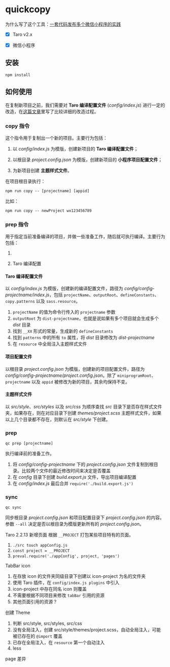 # quickcopy

为什么写了这个工具：[一套代码发布多个微信小程序的实践](https://github.com/afishhhhh/blog/issues/12)

- [x] Taro v2.x

- [x] 微信小程序

## 安装

```
npm install
```

## 如何使用

在复制新项目之前，我们需要对 **Taro 编译配置文件** (_config/index.js_) 进行一定的改造，在[这篇文章](https://github.com/afishhhhh/blog/issues/12)里写了比较详细的改造过程。

### copy 指令

这个指令用于复制出一个新的项目。主要行为包括：

1. 以 _config/index.js_ 为模版，创建新项目的 **Taro 编译配置文件**；

2. 以根目录 _project.config.json_ 为模版，创建新项目的 **小程序项目配置文件**；

3. 为新项目创建 **主题样式文件**。

在项目根目录执行：

```
npm run copy -- [projectname] [appid]
```

比如：

```
npm run copy -- newProject wx123456789
```

### prep 指令

用于指定当前准备编译的项目，并做一些准备工作，随后就可执行编译。主要行为包括：

1. 

1. Taro 编译配置

#### Taro 编译配置文件

以 _config/index.js_ 为模版，创建新的编译配置文件，路径为 _config/config-projectname/index.js_，包括 `projectName`、`outputRoot`、`defineConstants`、`copy.patterns` 以及 `sass.resource`。

1. `projectName` 的值为命令行传入的 `projectname` 参数
2. `outputRoot` 为 `dist-projectname`，也就是说如果有多个项目就会生成多个 _dist_ 目录
3. 找到 `__XX` 形式的常量，生成新的 `defineConstants`
4. 找到 `patterns` 中的所有 `to` 属性，将 _dist_ 目录修改为 _dist-projectname_
5. 在 `resource` 中全局注入主题样式文件

#### 项目配置文件

以根目录 _project.config.json_ 为模版，创建新的项目配置文件，路径为 _config/config-projectname/project.config.json_。除了 `miniprogramRoot`、`projectname` 以及 `appid` 被修改为新的项目，其余均保持不变。

#### 主题样式文件

以 _src/style_、_src/styles_ 以及 _src/css_ 为顺序查找 _src_ 目录下是否存在样式文件夹，如果存在，则在对应目录下创建 _themes/project.scss_ 主题样式文件，如果以上几个目录都不存在，则默认在 _src/style_ 下创建。

### prep

`qc prep [projectname]`

执行编译前的准备工作。

1. 将 _config/config-projectname_ 下的 _project.config.json_ 文件复制到根目录。比较两个文件的最近修改时间来决定是否覆盖
2. 在 _config_ 目录下创建 _build.export.js_ 文件，导出项目编译配置
3. 在 _config/index.js_ 最后合并 `require('./build.export.js')`

### sync

`qc sync`

同步根目录 _project.config.json_ 和项目配置目录下 _project.config.json_ 的内容。参数 `--all` 决定是否以根目录为模版更新所有的 _project.config.json_。

Taro 2.2.13
新增页面
根据 `__PROJECT` 打包某些项目特有的页面。
1. `./src touch appConfig.js`
2. `const project = __PROJECT`
3. `preval.require('./appConfig', project, 'pages')`

TabBar icon
1. 在存放 icon 的文件夹同级目录下创建以 icon-project 为名的文件夹
2. 使用 Taro 插件，在 `config/index.js plugins` 中引入
3. icon-project 中存在同名 icon 则覆盖
4. 不需要根据不同项目来修改 `tabBar` 引用的资源
5. 其他页面引用的资源？

创建 Theme
1. 判断 src/style, src/styles, src/css
2. 没有全局注入，创建 src/style/themes/project.scss，自动全局注入，可能被已存在的 `@import` 覆盖
3. 已存在全局注入，在 `resource` 第一个自动注入
4. less

page 差异
